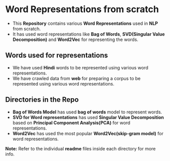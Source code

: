 # Word Representations from scratch
* This **Repository** contains various **Word Representations** used in **NLP** from scratch.
* It has used word representations like **Bag of Words**, **SVD(Singular Value Decomposition)** and **Word2Vec** for representing the words.

## Words used for representations
* We have used **Hindi** words to be represented using various word representations.
* We have crawled data from **web** for preparing a corpus to be represented using various word representations.

## Directories in the Repo
* **Bag of Words Model** has used **bag of words** model to represent words.
* **SVD for Word representations** has used **Singular Value Decomposition** based on **Principal Component Analysis(PCA)** for word representations.
* **Word2Vec** has used the most popular **Word2Vec(skip-gram model)** for word representations.

**Note:** Refer to the individual **readme** files inside each directory for more info.
